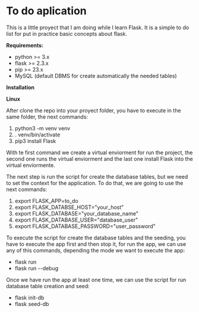 # To do aplication 

This is a little proyect that I am doing while I learn Flask. It is a simple to do list for put in practice basic concepts about flask. 

**Requirements:**
-  python >= 3.x
-  flask >= 2.3.x
-  pip >= 23.x
-  MySQL (default DBMS for create automatically the needed tables) 

**Installation**

**Linux**

After clone the repo into your proyect folder, you have to execute in the same folder, the next commands:
1. python3 -m venv venv
2. . venv/bin/activate
3. pip3 install Flask

With te first command we create a virtual enviorment for run the project, the second one runs the virtual enviorment and the last one install Flask into the virtual enviormente. 

The next step is run the script for create the database tables, but we need to set the context for the application. To do that, we are going to use the next commands: 
1. export FLASK_APP=to_do
2. export FLASK_DATABSE_HOST="your_host"
3. export FLASK_DATABASE="your_database_name"
4. export FLASK_DATABASE_USER="database_user"
5. export FLASK_DATABASE_PASSWORD="user_password"

To execute the script for create the database tables and the seeding, you have to execute the app first and then stop it, for run the app, we can use any of this commands, depending the mode we want to execute the app:
- flask run
- flask run --debug 

Once we have run the app at least one time, we can use the script for run database table creation and seed:
- flask init-db
- flask seed-db
